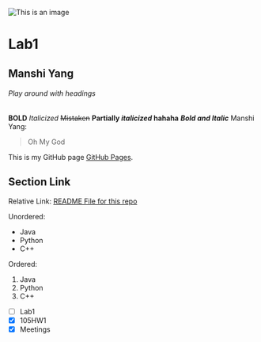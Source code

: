 ![This is an image](http://www.bestofbreeds.com/cats/britshorthair/Cream%20kitten.jpg)
# Lab1
## Manshi Yang
###### Play around with headings
**BOLD**
*Italicized*
~~Mistaken~~
**Partially _italicized_ hahaha**
***Bold and Italic***
Manshi Yang:

> Oh My God

This is my GitHub page [GitHub Pages](https://github.com/AntoniaY31).

## Section Link

Relative Link:
[README File for this repo](README.md)

Unordered:
- Java
- Python
- C++

Ordered:
1. Java
2. Python
3. C++

- [ ] Lab1
- [x] 105HW1
- [x] Meetings
